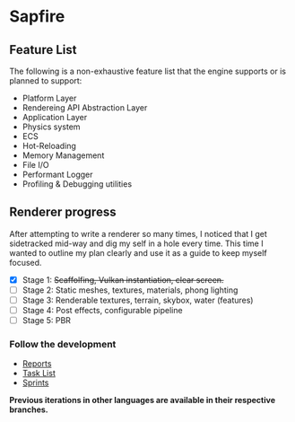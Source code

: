 # Sapfire

## Feature List
The following is a non-exhaustive feature list that the engine supports or is planned to support:
- Platform Layer
- Rendereing API Abstraction Layer
- Application Layer
- Physics system
- ECS
- Hot-Reloading
- Memory Management
- File I/O
- Performant Logger
- Profiling & Debugging utilities

## Renderer progress
After attempting to write a renderer so many times, I noticed that I get sidetracked mid-way and dig my self in a hole every time. This time I wanted to outline my plan clearly and use it as a guide to keep myself focused.
- [X] Stage 1: ~~Scaffolfing, Vulkan instantiation, clear screen.~~ 
- [ ] Stage 2: Static meshes, textures, materials, phong lighting
- [ ] Stage 3: Renderable textures, terrain, skybox, water (features)
- [ ] Stage 4: Post effects, configurable pipeline
- [ ] Stage 5: PBR

### Follow the development
- [Reports](https://purring-pullover-1e6.notion.site/49f116de62904746ae8218557cc7734e?v=2abb7b9393c74a9eb8b917e4457d0a4c)
- [Task List](https://purring-pullover-1e6.notion.site/52d907055f104d668d461f1d5b39e725?v=d297e6408e984193bea3543c481cbf41&pvs=4)
- [Sprints](https://purring-pullover-1e6.notion.site/8c8f00b65b844f81870f4bc8d8ce7bda?v=1cc760ef15674fa0b7817d9d727d0dad&pvs=4)

**Previous iterations in other languages are available in their respective branches.**
